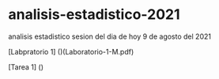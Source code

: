 # analisis-estadistico-2021
analisis estadistico
sesion del dia de hoy 9 de agosto del 2021

[Labpratorio 1] ()(Laboratorio-1-M.pdf)

[Tarea 1] ()
